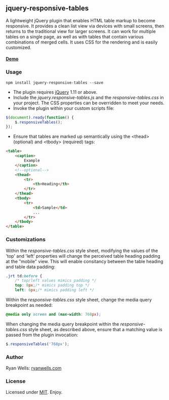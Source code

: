 ## jquery-responsive-tables

A lightweight jQuery plugin that enables HTML table markup to become responsive. It provides a clean list view via devices with small screens, then returns to the traditional view for larger screens. It can work for multiple tables on a single page, as well as with tables that contain various combinations of merged cells. It uses CSS for the rendering and is easily customized.

#### <a href="http://ryanwells.com/examples/responsive-tables/" target="_blank">Demo</a>

### Usage

```
npm install jquery-responsive-tables --save
```

-   The plugin requires <a href="http://jquery.com/download/" target="_blank">jQuery</a> 1.11 or above.
-   Include the <em>jquery.responsive-tables.js</em> and the <em>responsive-tables.css</em> in your project. The CSS properties can be overridden to meet your needs.
-   Invoke the plugin within your custom scripts file:

```javascript
$(document).ready(function() {
    $.responsiveTables();
});
```

-   Ensure that tables are marked up semantically using the &lt;thead&gt; (optional) and &lt;tbody&gt; (required) tags:

```html
<table>
    <caption>
        Example
    </caption>
    <!--optional-->
    <thead>
        <tr>
            <th>Heading</th>
        </tr>
    </thead>
    <tbody>
        <tr>
            <td>Sample</td>
            ...
        </tr>
    </tbody>
</table>
```

### Customizations

Within the <em>responsive-tables.css</em> style sheet, modifying the values of the 'top' and 'left' properties will change the perceived table heading padding at the &quot;mobile&quot; view. This will enable consitancy between the table heading and table data padding:

```css
.jrt td:before {
    /* top/left values mimics padding */
    top: 8px;/* mimics padding top */
    left: 6px;/* mimics padding left */
```

Within the <em>responsive-tables.css</em> style sheet, change the media query breakpoint as needed:

```css
@media only screen and (max-width: 768px);
```

When changing the media query breakpoint within the <em>responsive-tables.css</em> style sheet, as described above, ensure that a matching value is passed from the plugin invocation:

```javascript
$.responsiveTables('768px');
```

### Author

Ryan Wells: [ryanwells.com][twitter]

### License

Licensed under [MIT][mit]. Enjoy.

[twitter]: http://ryanwells.com
[mit]: http://www.opensource.org/licenses/mit-license.php
[jquery]: http://jquery.com/
